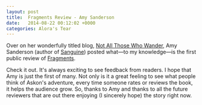 ```yaml
---
layout: post
title:  Fragments Review - Amy Sanderson
date:   2014-08-22 00:12:02 +0000
categories: Alora's Tear
---
```


Over on her wonderfully titled blog, <a href="http://amysanderson.co.uk">Not All Those Who Wander</a>, Amy Sanderson (author of <a href="http://amysanderson.co.uk/sanguine/">Sanguine</a>) posted what—to my knowledge—is the first public review of <a href="/buy-the-book">Fragments</a>.

Check it out. It's always exciting to see feedback from readers. I hope that Amy is just the first of many. Not only is it a great feeling to see what people think of Askon's adventure, every time someone rates or reviews the book, it helps the audience grow. So, thanks to Amy and thanks to all the future reviewers that are out there enjoying (I sincerely hope) the story right now.
